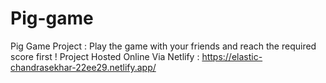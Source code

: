 # Pig-game
Pig Game Project : Play the game with your friends and reach the required score first !
Project Hosted Online Via Netlify :
https://elastic-chandrasekhar-22ee29.netlify.app/
